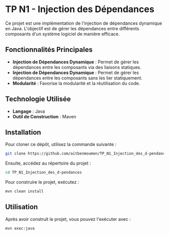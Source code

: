 # TP N1 - Injection des Dépendances

Ce projet est une implémentation de l'injection de dépendances dynamique en Java. L'objectif est de gérer les dépendances entre différents composants d'un système logiciel de manière efficace.

## Fonctionnalités Principales
- **Injection de Dépendances Dynamique** : Permet de gérer les dépendances entre les composants via des liaisons statiques.
- **Injection de Dépendances Dynamique** : Permet de gérer les dépendances entre les composants sans les lier statiquement.
- **Modularité** : Favorise la modularité et la réutilisation du code.

## Technologie Utilisée

- **Langage** : Java
- **Outil de Construction** : Maven

## Installation

Pour cloner ce dépôt, utilisez la commande suivante :

```bash
git clone https://github.com/aitbenmoumen/TP_N1_Injection_des_d-pendances.git
```

Ensuite, accédez au répertoire du projet :

```bash
cd TP_N1_Injection_des_d-pendances
```

Pour construire le projet, exécutez :

```bash
mvn clean install
```

## Utilisation

Après avoir construit le projet, vous pouvez l'exécuter avec :

```bash
mvn exec:java
```